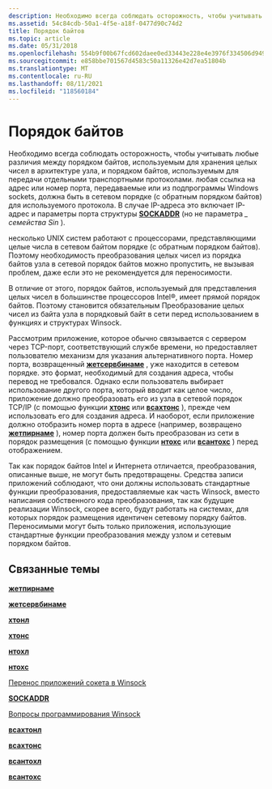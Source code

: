 ```yaml
---
description: Необходимо всегда соблюдать осторожность, чтобы учитывать любые различия между порядком байтов, используемым для хранения целых чисел в архитектуре узла, и порядком байтов, используемым для передачи отдельными транспортными протоколами.
ms.assetid: 54c84cdb-50a1-4f5e-a18f-0477d90c74d2
title: Порядок байтов
ms.topic: article
ms.date: 05/31/2018
ms.openlocfilehash: 554b9f00b67fcd602daee0ed33443e228e4e3976f334506d949e3af79fef7e8d
ms.sourcegitcommit: e858bbe701567d4583c50a11326e42d7ea51804b
ms.translationtype: MT
ms.contentlocale: ru-RU
ms.lasthandoff: 08/11/2021
ms.locfileid: "118560184"
---
```

# <a name="byte-ordering"></a>Порядок байтов

Необходимо всегда соблюдать осторожность, чтобы учитывать любые различия между порядком байтов, используемым для хранения целых чисел в архитектуре узла, и порядком байтов, используемым для передачи отдельными транспортными протоколами. любая ссылка на адрес или номер порта, передаваемые или из подпрограммы Windows sockets, должна быть в сетевом порядке (с обратным порядком байтов) для используемого протокола. В случае IP-адреса это включает IP-адрес и параметры порта структуры [**SOCKADDR**](sockaddr-2.md) (но не параметра *\_ семейства Sin* ).

несколько UNIX систем работают с процессорами, представляющими целые числа в сетевом байтом порядке (с обратным порядком байтов). Поэтому необходимость преобразования целых чисел из порядка байтов узла в сетевой порядок байтов можно пропустить, не вызывая проблем, даже если это не рекомендуется для переносимости.

В отличие от этого, порядок байтов, используемый для представления целых чисел в большинстве процессоров Intel®, имеет прямой порядок байтов. Поэтому становится обязательным Преобразование целых чисел из байта узла в порядковый байт в сети перед использованием в функциях и структурах Winsock.

Рассмотрим приложение, которое обычно связывается с сервером через TCP-порт, соответствующий службе времени, но предоставляет пользователю механизм для указания альтернативного порта. Номер порта, возвращенный [**жетсервбинаме**](/windows/desktop/api/winsock/nf-winsock-getservbyname) , уже находится в сетевом порядке. это формат, необходимый для создания адреса, чтобы перевод не требовался. Однако если пользователь выбирает использование другого порта, который вводит как целое число, приложение должно преобразовать его из узла в сетевой порядок TCP/IP (с помощью функции [**хтонс**](/windows/desktop/api/winsock/nf-winsock-htons) или [**всахтонс**](/windows/desktop/api/Winsock2/nf-winsock2-wsahtons) ), прежде чем использовать его для создания адреса. И наоборот, если приложение должно отобразить номер порта в адресе (например, возвращено [**жетпирнаме**](/windows/desktop/api/winsock/nf-winsock-getpeername) ), номер порта должен быть преобразован из сети в порядок размещения (с помощью функции [**нтохс**](/windows/desktop/api/winsock/nf-winsock-ntohs) или [**всантохс**](/windows/desktop/api/Winsock2/nf-winsock2-wsantohs) ) перед отображением.

Так как порядок байтов Intel и Интернета отличается, преобразования, описанные выше, не могут быть предотвращены. Средства записи приложений соблюдают, что они должны использовать стандартные функции преобразования, предоставляемые как часть Winsock, вместо написания собственного кода преобразования, так как будущие реализации Winsock, скорее всего, будут работать на системах, для которых порядок размещения идентичен сетевому порядку байтов. Переносимыми могут быть только приложения, использующие стандартные функции преобразования между узлом и сетевым порядком байтов.

## <a name="related-topics"></a>Связанные темы

<dl> <dt>

[**жетпирнаме**](/windows/desktop/api/winsock/nf-winsock-getpeername)
</dt> <dt>

[**жетсервбинаме**](/windows/desktop/api/winsock/nf-winsock-getservbyname)
</dt> <dt>

[**хтонл**](/windows/desktop/api/winsock/nf-winsock-htonl)
</dt> <dt>

[**хтонс**](/windows/desktop/api/winsock/nf-winsock-htons)
</dt> <dt>

[**нтохл**](/windows/desktop/api/winsock/nf-winsock-ntohl)
</dt> <dt>

[**нтохс**](/windows/desktop/api/winsock/nf-winsock-ntohs)
</dt> <dt>

[Перенос приложений сокета в Winsock](porting-socket-applications-to-winsock.md)
</dt> <dt>

[**SOCKADDR**](sockaddr-2.md)
</dt> <dt>

[Вопросы программирования Winsock](winsock-programming-considerations.md)
</dt> <dt>

[**всахтонл**](/windows/desktop/api/Winsock2/nf-winsock2-wsahtonl)
</dt> <dt>

[**всахтонс**](/windows/desktop/api/Winsock2/nf-winsock2-wsahtons)
</dt> <dt>

[**всантохл**](/windows/desktop/api/Winsock2/nf-winsock2-wsantohl)
</dt> <dt>

[**всантохс**](/windows/desktop/api/Winsock2/nf-winsock2-wsantohs)
</dt> </dl>

 

 



